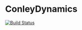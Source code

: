 # ConleyDynamics

[![Build Status](https://github.com/almost6heads/ConleyDynamics.jl/actions/workflows/CI.yml/badge.svg?branch=main)](https://github.com/almost6heads/ConleyDynamics.jl/actions/workflows/CI.yml?query=branch%3Amain)

